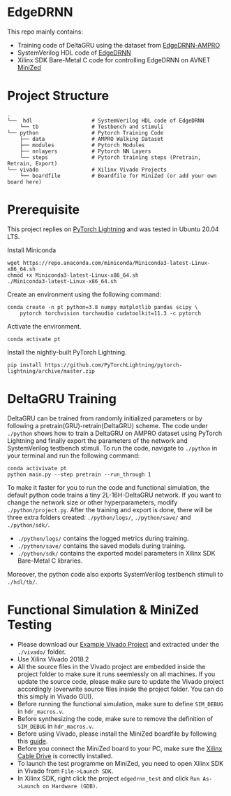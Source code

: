 # EdgeDRNN
This repo mainly contains:
- Training code of DeltaGRU using the dataset from [EdgeDRNN-AMPRO](https://arxiv.org/abs/2002.03197)
- SystemVerilog HDL code of [EdgeDRNN](https://arxiv.org/abs/2012.13600)
- Xilinx SDK Bare-Metal C code for controlling EdgeDRNN on AVNET [MiniZed](https://www.avnet.com/wps/portal/us/products/avnet-boards/avnet-board-families/minized/) 

# Project Structure
```
.
└──  hdl                   # SystemVerilog HDL code of EdgeDRNN
    └── tb                 # Testbench and stimuli
└── python                 # Pytorch Training Code
    ├── data               # AMPRO Walking Dataset
    ├── modules            # Pytorch Modules
    ├── nnlayers           # Pytorch NN Layers
    └── steps              # Pytorch training steps (Pretrain, Retrain, Export)
└── vivado                 # Xilinx Vivado Projects
    └── boardfile          # Boardfile for MiniZed (or add your own board here)
```

# Prerequisite
This project replies on [PyTorch Lightning](https://www.pytorchlightning.ai/) and was tested in Ubuntu 20.04 LTS.

Install Miniconda
```
wget https://repo.anaconda.com/miniconda/Miniconda3-latest-Linux-x86_64.sh
chmod +x Miniconda3-latest-Linux-x86_64.sh
./Miniconda3-latest-Linux-x86_64.sh
```

Create an environment using the following command:
```
conda create -n pt python=3.8 numpy matplotlib pandas scipy \
    pytorch torchvision torchaudio cudatoolkit=11.3 -c pytorch
```

Activate the environment.
```
conda activate pt
```

Install the nightly-built PyTorch Lightning.
```
pip install https://github.com/PyTorchLightning/pytorch-lightning/archive/master.zip
```

#  DeltaGRU Training
DeltaGRU can be trained from randomly initialized parameters or by following a pretrain(GRU)-retrain(DeltaGRU) scheme. The code under `./python` shows how to train a DeltaGRU on AMPRO dataset using PyTorch Lightning and finally export the parameters of the network and SystemVerilog testbench stimuli. To run the code, navigate to `./python` in your terminal and run the following command:
```
conda activivate pt
python main.py --step pretrain --run_through 1
```
To make it faster for you to run the code and functional simulation, the default python code trains a tiny 2L-16H-DeltaGRU network. If you want to change the network size or other hyperparameters, modify `./python/project.py`. After the training and export is done, there will be three extra folders created: `./python/logs/`, `./python/save/` and `./python/sdk/`.
- `./python/logs/` contains the logged metrics during training.
- `./python/save/` contains the saved models during training.
- `./python/sdk/` contains the exported model parameters in Xilinx SDK Bare-Metal C libraries.

Moreover, the python code also exports SystemVerilog testbench stimuli to `./hdl/tb/`.

#  Functional Simulation & MiniZed Testing
- Please download our [Example Vivado Project](https://www.dropbox.com/s/0f40syakmydtln5/edgedrnn_minized.7z?dl=0) and extracted under the `./vivado/` folder.
- Use Xilinx Vivado 2018.2
- All the source files in the Vivado project are embedded inside the project folder to make sure it runs seemlessly on all machines. 
If you update the source code, please make sure to update the Vivado project accordingly (overwrite source files inside the project folder. You can do this simply in Vivado GUI).
- Before running the functional simulation, make sure to define `SIM_DEBUG` in `hdr_macros.v`.
- Before synthesizing the code, make sure to remove the definition of `SIM_DEBUG` in `hdr_macros.v`. 
- Before using Vivado, please install the MiniZed boardfile by following this [guide](https://digilent.com/reference/programmable-logic/guides/installing-vivado-and-sdk).
- Before you connect the MiniZed board to your PC, make sure the [Xilinx Cable Drive](https://digilent.com/reference/programmable-logic/guides/install-cable-drivers) is correctly installed.
- To launch the test programme on MiniZed, you need to open Xilinx SDK in Vivado from `File->Launch SDK`.
- In Xilinx SDK, right click the project `edgedrnn_test` and click `Run As->Launch on Hardware (GDB)`.
